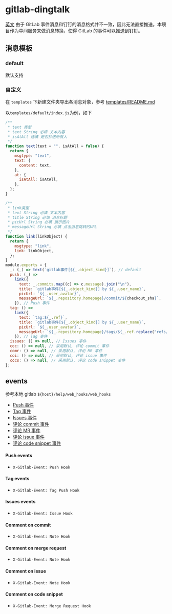 # gitlab-dingtalk

[英文](./README.md)
由于 GitLab 事件消息和钉钉的消息格式并不一致，因此无法直接推送。本项目作为中间服务来做消息转换，使得 GitLab 的事件可以推送到钉钉。

## 消息模板

### default

默认支持

### 自定义

在 `templates` 下新建文件夹导出各消息对象，参考 [templates/README.md](./templates/README.md)

以`templates/default/index.js`为例，如下

```js
/**
 * text 类型
 * text String 必填 文本内容
 * isAtAll 选填 是否抄送所有人
 */
function text(text = "", isAtAll = false) {
  return {
    msgtype: "text",
    text: {
      content: text,
    },
    at: {
      isAtAll: isAtAll,
    },
  };
}

/**
 * link类型
 * text String 必填 文本内容
 * title String 必填 消息标题
 * picUrl String 必填 展示图片
 * messageUrl String 必填 点击消息跳转的URL
 */
function link(linkObject) {
  return {
    msgtype: "link",
    link: linkObject,
  };
}
module.exports = {
  _: (_) => text(`gitlab事件[${_.object_kind}]`), // default
  push: (_) =>
    link({
      text: _.commits.map((c) => c.message).join("\n"),
      title: `gitlab事件[${_.object_kind}] by ${_.user_name}`,
      picUrl: `${_.user_avatar}`,
      messageUrl: `${_.repository.homepage}/commit/${checkout_sha}`,
    }), // Push 事件
  tag: () =>
    link({
      text: `tag:${_.ref}`,
      title: `gitlab事件[${_.object_kind}] by ${_.user_name}`,
      picUrl: `${_.user_avatar}`,
      messageUrl: `${_.repository.homepage}/tags/${_.ref.replace("refs/tags/", "")}`,
    }), // Tag 事件
  issues: () => null, // Issues 事件
  coc: () => null, // 采用默认, 评论 commit 事件
  comr: () => null, // 采用默认, 评论 MR 事件
  coi: () => null, // 采用默认, 评论 issue 事件
  cocs: () => null, // 采用默认, 评论 code snippet 事件
};
```

## events

参考本地 gitlab `${host}/help/web_hooks/web_hooks`

- [Push 事件](#push-events)
- [Tag 事件](#tag-events)
- [Issues 事件](#issues-events)
- [评论 commit 事件](#comment-on-commit)
- [评论 MR 事件](#comment-on-merge-request)
- [评论 issue 事件](#comment-on-issue)
- [评论 code snippet 事件](#comment-on-code-snippet)

#### Push events

- `X-Gitlab-Event: Push Hook`

#### Tag events

- `X-Gitlab-Event: Tag Push Hook`

#### Issues events

- `X-Gitlab-Event: Issue Hook`

#### Comment on commit

- `X-Gitlab-Event: Note Hook`

#### Comment on merge request

- `X-Gitlab-Event: Note Hook`

#### Comment on issue

- `X-Gitlab-Event: Note Hook`

#### Comment on code snippet

- `X-Gitlab-Event: Merge Request Hook`

